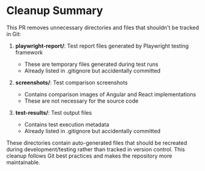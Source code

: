 # Cleanup Summary

This PR removes unnecessary directories and files that shouldn't be tracked in Git:

1. **playwright-report/**: Test report files generated by Playwright testing framework
   - These are temporary files generated during test runs
   - Already listed in .gitignore but accidentally committed

2. **screenshots/**: Test comparison screenshots
   - Contains comparison images of Angular and React implementations
   - These are not necessary for the source code

3. **test-results/**: Test output files
   - Contains test execution metadata
   - Already listed in .gitignore but accidentally committed

These directories contain auto-generated files that should be recreated during development/testing rather than tracked in version control. This cleanup follows Git best practices and makes the repository more maintainable.
